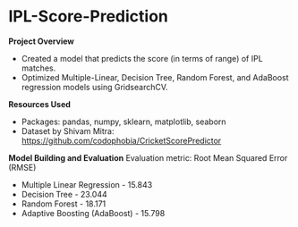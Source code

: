 # IPL-Score-Prediction

**Project Overview**
- Created a model that predicts the score (in terms of range) of IPL matches.
- Optimized Multiple-Linear, Decision Tree, Random Forest, and AdaBoost regression models using GridsearchCV.

**Resources Used**
- Packages: pandas, numpy, sklearn, matplotlib, seaborn
- Dataset by Shivam Mitra: https://github.com/codophobia/CricketScorePredictor

**Model Building and Evaluation**
Evaluation metric: Root Mean Squared Error (RMSE)
- Multiple Linear Regression - 15.843
- Decision Tree - 23.044
- Random Forest - 18.171
- Adaptive Boosting (AdaBoost) - 15.798
